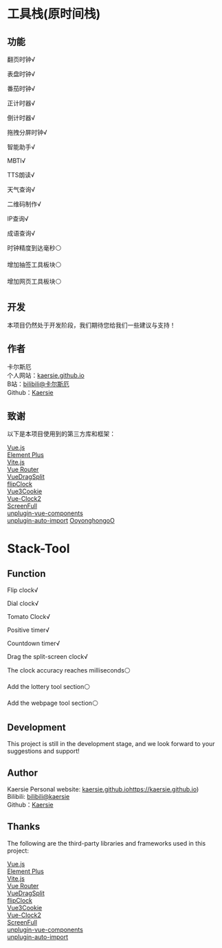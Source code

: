 # 工具栈(原时间栈)

## 功能

翻页时钟√

表盘时钟√

番茄时钟√

正计时器√

倒计时器√

拖拽分屏时钟√

智能助手√

MBTI√

TTS朗读√

天气查询√

二维码制作√

IP查询√

成语查询√

时钟精度到达毫秒⚪

增加抽签工具板块⚪

增加网页工具板块⚪

  
## 开发

本项目仍然处于开发阶段，我们期待您给我们一些建议与支持！

  
## 作者

卡尔斯厄  
个人网站：[kaersie.github.io](https://kaersie.github.io)  
B站：[bilibili@卡尔斯厄](https://space.bilibili.com/1026296481)  
Github：[Kaersie](https://github.com/kaersie)  

  
## 致谢

以下是本项目使用到的第三方库和框架：

[Vue.js](https://cn.vuejs.org/)  
[Element Plus](https://element-plus.org/)  
[Vite.js](https://vitejs.cn/)  
[Vue Router](https://router.vuejs.org/)  
[VueDragSplit](https://github.com/rongang/vue-drag-split)  
[flipClock](https://github.com/Yuezi32/flipClock)  
[Vue3Cookie](https://blog.csdn.net/qq_39708228/article/details/114921340)  
[Vue-Clock2](https://github.com/bestvist/vue-clock2/)  
[ScreenFull](https://github.com/sindresorhus/screenfull)  
[unplugin-vue-components](https://github.com/unplugin/unplugin-vue-components)  
[unplugin-auto-import](https://github.com/unplugin/unplugin-auto-import)
[OoyonghongoO](https://api.vore.top/)


# Stack-Tool
 
## Function
 
Flip clock√
 
Dial clock√
 
Tomato Clock√
 
Positive timer√
 
Countdown timer√
 
Drag the split-screen clock√
 
The clock accuracy reaches milliseconds⚪
 
Add the lottery tool section⚪
 
Add the webpage tool section⚪
 
  
## Development
 
This project is still in the development stage, and we look forward to your suggestions and support!
 
  
## Author
 
Kaersie
Personal website: [kaersie.github.io](https://kaersie.github.io)https://kaersie.github.io)  
Bilibili: [bilibili@kaersie](https://space.bilibili.com/1026296481)  
Github：[Kaersie](https://github.com/kaersie)  
 
  
## Thanks
 
The following are the third-party libraries and frameworks used in this project:
 
[Vue.js](https://cn.vuejs.org/)  
[Element Plus](https://element-plus.org/)  
[Vite.js](https://vitejs.cn/)  
[Vue Router](https://router.vuejs.org/)  
[VueDragSplit](https://github.com/rongang/vue-drag-split)  
[flipClock](https://github.com/Yuezi32/flipClock)  
[Vue3Cookie](https://blog.csdn.net/qq_39708228/article/details/114921340)  
[Vue-Clock2](https://github.com/bestvist/vue-clock2/)  
[ScreenFull](https://github.com/sindresorhus/screenfull)  
[unplugin-vue-components](https://github.com/unplugin/unplugin-vue-components)  
[unplugin-auto-import](https://github.com/unplugin/unplugin-auto-import)
